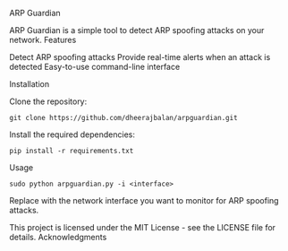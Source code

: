 
ARP Guardian

ARP Guardian is a simple tool to detect ARP spoofing attacks on your network.
Features

Detect ARP spoofing attacks
Provide real-time alerts when an attack is detected
Easy-to-use command-line interface

Installation

Clone the repository:



	git clone https://github.com/dheerajbalan/arpguardian.git

Install the required dependencies:

    pip install -r requirements.txt

Usage



	sudo python arpguardian.py -i <interface>

Replace <interface> with the network interface you want to monitor for ARP spoofing attacks.


This project is licensed under the MIT License - see the LICENSE file for details.
Acknowledgments
